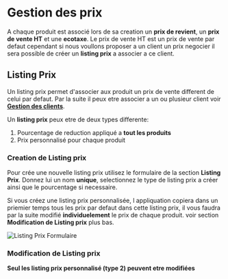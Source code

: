 # Gestion des prix

A chaque produit est associé lors de sa creation un **prix de revient**, un **prix de vente HT** et une **ecotaxe**.
Le prix de vente HT est un prix de vente par defaut cependant si nous voullons proposer a un client un prix negocier il sera possible de créer un **listing prix** a associer a ce client.

## Listing Prix

Un listing prix permet d'associer aux produit un prix de vente different de celui par defaut. Par la suite il peux etre associer a un ou plusieur client voir **[Gestion des clients](orders_and_delivery/clients.md)**.

Un **listing prix** peux etre de deux types differente:

1. Pourcentage de reduction appliqué a **tout les produits**
2. Prix personnalisé pour chaque produit

### Creation de Listing prix

Pour crée une nouvelle listing prix utilisez le formulaire de la section **Listing Prix**.
Donnez lui un nom **unique**, selectionnez le type de listing prix a créer ainsi que le pourcentage si necessaire.

Si vous créez une listing prix personnalisée, l appliquation copiera dans un priemier temps tous les prix par defaut dans cette listing prix, il vous faudra par la suite modifié **individuelement** le prix de chaque produit. voir section **Modification de Listing prix** plus bas.

![Listing Prix Formulaire](/img/orders_and_delivery/prices/form_pricelist.png)

### Modification de Listing prix

**Seul les listing prix personnalisé (type 2) peuvent etre modifiées**

